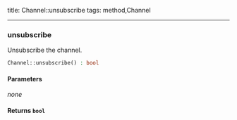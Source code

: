 title: Channel::unsubscribe
tags: method,Channel

---

<div class="method">
<h3 class="method-name">unsubscribe</h3>
<p>Unsubscribe the channel.<br></p>

```php
Channel::unsubscribe() : bool
```

#### Parameters

*none*


#### Returns `bool`




</div>